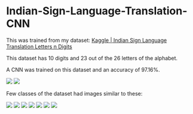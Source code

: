 # Indian-Sign-Language-Translation-CNN

This was trained from my dataset: [Kaggle | Indian Sign Language Translation Letters n Digits](https://www.kaggle.com/kartik2112/indian-sign-language-translation-letters-n-digits)

This dataset has 10 digits and 23 out of the 26 letters of the alphabet.

A CNN was trained on this dataset and an accuracy of 97.16%. 

<img src='https://ibb.co/c2jKbDV'/>

<img src='https://www.kaggleusercontent.com/kf/34925442/eyJhbGciOiJkaXIiLCJlbmMiOiJBMTI4Q0JDLUhTMjU2In0..GerclpElXHdOtC7vvxdEww.AYGQTbn1TgjNVI_IGP-6LzozPiFi_DzT-scrfRv3NL_HdRCTm89FDFjfJv7rE_SnvFY0JGLcvDWEyM3Uwutiu7FAgg98Y5dl5jNvUp0QbB7-vTkuK2RPUAclEAOV8GKnqXSbH3Tfd2ftmw_snVMCuqzv07Zi9ugxWt5UkAW-D6Y0tpd_K9p04RTqvl_8jGNvo3YMjIY8x7Ddf3o3XCxgquYmScuHc3_1yaoVVbRTlcvsIESNz1iqYUukJ262fCdDJl460Zk3YmPMOyrVa92T3ZjHsl0QnSM1X2vjFMWZlIMLLCuTZvQjAWHTOToQeYVBuNBaA08bCH0aupHluC0XD9FGSaFr8G_QTGnt77qHXTMLDYB3smvXqQum_UYUm9eDU3EcWwXWlcLCq8UigbIcQPbGRQp-13kyebTDl48uwCr5c_7ymVjcFyc9QrlevVyA6FA58sxY7TMtha9-1NId-CI_vH8fvjj1tUniK8rBnwdXfOdG35I6bA0gbNtr_J82DlOGR02NtKxWFF1DoJUuz7a1u-WC7s34rGGZBevZqkNNI4ohooiaNeweKMmPmycNbj1bf9oAV6BFuIrzo2sqawhDsdCVYqJ3ajqxe6_lOySYwOpJpB1L9uBPReN929U_N0nZoUv19Z9bqRKpiaEk4KhHfnvDGbxA2x2Uo_A0CHs.ZusxDqROKIcVQtFhx2G9JA/__results___files/__results___13_0.png' />

Few classes of the dataset had images similar to these:

<img src='https://www.kaggleusercontent.com/kf/34925442/eyJhbGciOiJkaXIiLCJlbmMiOiJBMTI4Q0JDLUhTMjU2In0..GerclpElXHdOtC7vvxdEww.AYGQTbn1TgjNVI_IGP-6LzozPiFi_DzT-scrfRv3NL_HdRCTm89FDFjfJv7rE_SnvFY0JGLcvDWEyM3Uwutiu7FAgg98Y5dl5jNvUp0QbB7-vTkuK2RPUAclEAOV8GKnqXSbH3Tfd2ftmw_snVMCuqzv07Zi9ugxWt5UkAW-D6Y0tpd_K9p04RTqvl_8jGNvo3YMjIY8x7Ddf3o3XCxgquYmScuHc3_1yaoVVbRTlcvsIESNz1iqYUukJ262fCdDJl460Zk3YmPMOyrVa92T3ZjHsl0QnSM1X2vjFMWZlIMLLCuTZvQjAWHTOToQeYVBuNBaA08bCH0aupHluC0XD9FGSaFr8G_QTGnt77qHXTMLDYB3smvXqQum_UYUm9eDU3EcWwXWlcLCq8UigbIcQPbGRQp-13kyebTDl48uwCr5c_7ymVjcFyc9QrlevVyA6FA58sxY7TMtha9-1NId-CI_vH8fvjj1tUniK8rBnwdXfOdG35I6bA0gbNtr_J82DlOGR02NtKxWFF1DoJUuz7a1u-WC7s34rGGZBevZqkNNI4ohooiaNeweKMmPmycNbj1bf9oAV6BFuIrzo2sqawhDsdCVYqJ3ajqxe6_lOySYwOpJpB1L9uBPReN929U_N0nZoUv19Z9bqRKpiaEk4KhHfnvDGbxA2x2Uo_A0CHs.ZusxDqROKIcVQtFhx2G9JA/__results___files/__results___8_0.png'>
<img src='https://www.kaggleusercontent.com/kf/34925442/eyJhbGciOiJkaXIiLCJlbmMiOiJBMTI4Q0JDLUhTMjU2In0..GerclpElXHdOtC7vvxdEww.AYGQTbn1TgjNVI_IGP-6LzozPiFi_DzT-scrfRv3NL_HdRCTm89FDFjfJv7rE_SnvFY0JGLcvDWEyM3Uwutiu7FAgg98Y5dl5jNvUp0QbB7-vTkuK2RPUAclEAOV8GKnqXSbH3Tfd2ftmw_snVMCuqzv07Zi9ugxWt5UkAW-D6Y0tpd_K9p04RTqvl_8jGNvo3YMjIY8x7Ddf3o3XCxgquYmScuHc3_1yaoVVbRTlcvsIESNz1iqYUukJ262fCdDJl460Zk3YmPMOyrVa92T3ZjHsl0QnSM1X2vjFMWZlIMLLCuTZvQjAWHTOToQeYVBuNBaA08bCH0aupHluC0XD9FGSaFr8G_QTGnt77qHXTMLDYB3smvXqQum_UYUm9eDU3EcWwXWlcLCq8UigbIcQPbGRQp-13kyebTDl48uwCr5c_7ymVjcFyc9QrlevVyA6FA58sxY7TMtha9-1NId-CI_vH8fvjj1tUniK8rBnwdXfOdG35I6bA0gbNtr_J82DlOGR02NtKxWFF1DoJUuz7a1u-WC7s34rGGZBevZqkNNI4ohooiaNeweKMmPmycNbj1bf9oAV6BFuIrzo2sqawhDsdCVYqJ3ajqxe6_lOySYwOpJpB1L9uBPReN929U_N0nZoUv19Z9bqRKpiaEk4KhHfnvDGbxA2x2Uo_A0CHs.ZusxDqROKIcVQtFhx2G9JA/__results___files/__results___8_1.png'>
<img src='https://www.kaggleusercontent.com/kf/34925442/eyJhbGciOiJkaXIiLCJlbmMiOiJBMTI4Q0JDLUhTMjU2In0..GerclpElXHdOtC7vvxdEww.AYGQTbn1TgjNVI_IGP-6LzozPiFi_DzT-scrfRv3NL_HdRCTm89FDFjfJv7rE_SnvFY0JGLcvDWEyM3Uwutiu7FAgg98Y5dl5jNvUp0QbB7-vTkuK2RPUAclEAOV8GKnqXSbH3Tfd2ftmw_snVMCuqzv07Zi9ugxWt5UkAW-D6Y0tpd_K9p04RTqvl_8jGNvo3YMjIY8x7Ddf3o3XCxgquYmScuHc3_1yaoVVbRTlcvsIESNz1iqYUukJ262fCdDJl460Zk3YmPMOyrVa92T3ZjHsl0QnSM1X2vjFMWZlIMLLCuTZvQjAWHTOToQeYVBuNBaA08bCH0aupHluC0XD9FGSaFr8G_QTGnt77qHXTMLDYB3smvXqQum_UYUm9eDU3EcWwXWlcLCq8UigbIcQPbGRQp-13kyebTDl48uwCr5c_7ymVjcFyc9QrlevVyA6FA58sxY7TMtha9-1NId-CI_vH8fvjj1tUniK8rBnwdXfOdG35I6bA0gbNtr_J82DlOGR02NtKxWFF1DoJUuz7a1u-WC7s34rGGZBevZqkNNI4ohooiaNeweKMmPmycNbj1bf9oAV6BFuIrzo2sqawhDsdCVYqJ3ajqxe6_lOySYwOpJpB1L9uBPReN929U_N0nZoUv19Z9bqRKpiaEk4KhHfnvDGbxA2x2Uo_A0CHs.ZusxDqROKIcVQtFhx2G9JA/__results___files/__results___8_2.png'>
<img src='https://www.kaggleusercontent.com/kf/34925442/eyJhbGciOiJkaXIiLCJlbmMiOiJBMTI4Q0JDLUhTMjU2In0..GerclpElXHdOtC7vvxdEww.AYGQTbn1TgjNVI_IGP-6LzozPiFi_DzT-scrfRv3NL_HdRCTm89FDFjfJv7rE_SnvFY0JGLcvDWEyM3Uwutiu7FAgg98Y5dl5jNvUp0QbB7-vTkuK2RPUAclEAOV8GKnqXSbH3Tfd2ftmw_snVMCuqzv07Zi9ugxWt5UkAW-D6Y0tpd_K9p04RTqvl_8jGNvo3YMjIY8x7Ddf3o3XCxgquYmScuHc3_1yaoVVbRTlcvsIESNz1iqYUukJ262fCdDJl460Zk3YmPMOyrVa92T3ZjHsl0QnSM1X2vjFMWZlIMLLCuTZvQjAWHTOToQeYVBuNBaA08bCH0aupHluC0XD9FGSaFr8G_QTGnt77qHXTMLDYB3smvXqQum_UYUm9eDU3EcWwXWlcLCq8UigbIcQPbGRQp-13kyebTDl48uwCr5c_7ymVjcFyc9QrlevVyA6FA58sxY7TMtha9-1NId-CI_vH8fvjj1tUniK8rBnwdXfOdG35I6bA0gbNtr_J82DlOGR02NtKxWFF1DoJUuz7a1u-WC7s34rGGZBevZqkNNI4ohooiaNeweKMmPmycNbj1bf9oAV6BFuIrzo2sqawhDsdCVYqJ3ajqxe6_lOySYwOpJpB1L9uBPReN929U_N0nZoUv19Z9bqRKpiaEk4KhHfnvDGbxA2x2Uo_A0CHs.ZusxDqROKIcVQtFhx2G9JA/__results___files/__results___8_6.png'>
<img src='https://www.kaggleusercontent.com/kf/34925442/eyJhbGciOiJkaXIiLCJlbmMiOiJBMTI4Q0JDLUhTMjU2In0..GerclpElXHdOtC7vvxdEww.AYGQTbn1TgjNVI_IGP-6LzozPiFi_DzT-scrfRv3NL_HdRCTm89FDFjfJv7rE_SnvFY0JGLcvDWEyM3Uwutiu7FAgg98Y5dl5jNvUp0QbB7-vTkuK2RPUAclEAOV8GKnqXSbH3Tfd2ftmw_snVMCuqzv07Zi9ugxWt5UkAW-D6Y0tpd_K9p04RTqvl_8jGNvo3YMjIY8x7Ddf3o3XCxgquYmScuHc3_1yaoVVbRTlcvsIESNz1iqYUukJ262fCdDJl460Zk3YmPMOyrVa92T3ZjHsl0QnSM1X2vjFMWZlIMLLCuTZvQjAWHTOToQeYVBuNBaA08bCH0aupHluC0XD9FGSaFr8G_QTGnt77qHXTMLDYB3smvXqQum_UYUm9eDU3EcWwXWlcLCq8UigbIcQPbGRQp-13kyebTDl48uwCr5c_7ymVjcFyc9QrlevVyA6FA58sxY7TMtha9-1NId-CI_vH8fvjj1tUniK8rBnwdXfOdG35I6bA0gbNtr_J82DlOGR02NtKxWFF1DoJUuz7a1u-WC7s34rGGZBevZqkNNI4ohooiaNeweKMmPmycNbj1bf9oAV6BFuIrzo2sqawhDsdCVYqJ3ajqxe6_lOySYwOpJpB1L9uBPReN929U_N0nZoUv19Z9bqRKpiaEk4KhHfnvDGbxA2x2Uo_A0CHs.ZusxDqROKIcVQtFhx2G9JA/__results___files/__results___8_10.png'>
<img src='https://www.kaggleusercontent.com/kf/34925442/eyJhbGciOiJkaXIiLCJlbmMiOiJBMTI4Q0JDLUhTMjU2In0..GerclpElXHdOtC7vvxdEww.AYGQTbn1TgjNVI_IGP-6LzozPiFi_DzT-scrfRv3NL_HdRCTm89FDFjfJv7rE_SnvFY0JGLcvDWEyM3Uwutiu7FAgg98Y5dl5jNvUp0QbB7-vTkuK2RPUAclEAOV8GKnqXSbH3Tfd2ftmw_snVMCuqzv07Zi9ugxWt5UkAW-D6Y0tpd_K9p04RTqvl_8jGNvo3YMjIY8x7Ddf3o3XCxgquYmScuHc3_1yaoVVbRTlcvsIESNz1iqYUukJ262fCdDJl460Zk3YmPMOyrVa92T3ZjHsl0QnSM1X2vjFMWZlIMLLCuTZvQjAWHTOToQeYVBuNBaA08bCH0aupHluC0XD9FGSaFr8G_QTGnt77qHXTMLDYB3smvXqQum_UYUm9eDU3EcWwXWlcLCq8UigbIcQPbGRQp-13kyebTDl48uwCr5c_7ymVjcFyc9QrlevVyA6FA58sxY7TMtha9-1NId-CI_vH8fvjj1tUniK8rBnwdXfOdG35I6bA0gbNtr_J82DlOGR02NtKxWFF1DoJUuz7a1u-WC7s34rGGZBevZqkNNI4ohooiaNeweKMmPmycNbj1bf9oAV6BFuIrzo2sqawhDsdCVYqJ3ajqxe6_lOySYwOpJpB1L9uBPReN929U_N0nZoUv19Z9bqRKpiaEk4KhHfnvDGbxA2x2Uo_A0CHs.ZusxDqROKIcVQtFhx2G9JA/__results___files/__results___8_11.png'>
<img src='https://www.kaggleusercontent.com/kf/34925442/eyJhbGciOiJkaXIiLCJlbmMiOiJBMTI4Q0JDLUhTMjU2In0..GerclpElXHdOtC7vvxdEww.AYGQTbn1TgjNVI_IGP-6LzozPiFi_DzT-scrfRv3NL_HdRCTm89FDFjfJv7rE_SnvFY0JGLcvDWEyM3Uwutiu7FAgg98Y5dl5jNvUp0QbB7-vTkuK2RPUAclEAOV8GKnqXSbH3Tfd2ftmw_snVMCuqzv07Zi9ugxWt5UkAW-D6Y0tpd_K9p04RTqvl_8jGNvo3YMjIY8x7Ddf3o3XCxgquYmScuHc3_1yaoVVbRTlcvsIESNz1iqYUukJ262fCdDJl460Zk3YmPMOyrVa92T3ZjHsl0QnSM1X2vjFMWZlIMLLCuTZvQjAWHTOToQeYVBuNBaA08bCH0aupHluC0XD9FGSaFr8G_QTGnt77qHXTMLDYB3smvXqQum_UYUm9eDU3EcWwXWlcLCq8UigbIcQPbGRQp-13kyebTDl48uwCr5c_7ymVjcFyc9QrlevVyA6FA58sxY7TMtha9-1NId-CI_vH8fvjj1tUniK8rBnwdXfOdG35I6bA0gbNtr_J82DlOGR02NtKxWFF1DoJUuz7a1u-WC7s34rGGZBevZqkNNI4ohooiaNeweKMmPmycNbj1bf9oAV6BFuIrzo2sqawhDsdCVYqJ3ajqxe6_lOySYwOpJpB1L9uBPReN929U_N0nZoUv19Z9bqRKpiaEk4KhHfnvDGbxA2x2Uo_A0CHs.ZusxDqROKIcVQtFhx2G9JA/__results___files/__results___8_12.png'>

